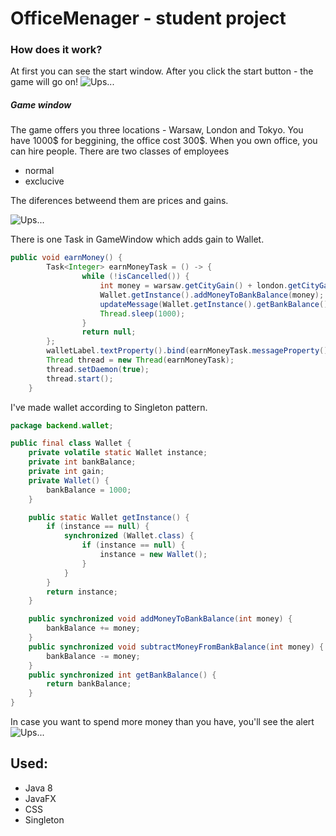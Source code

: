 # OfficeMenager - student project

### How does it work?
At first you can see the start window. After you click the start button - the game will go on!
![Ups...](https://images90.fotosik.pl/126/4ff18b747d498ed1gen.png)

##### Game window
The game offers you three locations - Warsaw, London and Tokyo. You have 1000$ for beggining, the office cost 300$. When you own office, you can hire people. There are two classes of employees
- normal
- exclucive

The diferences betweend them are prices and gains. 

![Ups...](https://images90.fotosik.pl/126/164df05a5fa7d0c6.png)

There is one Task in GameWindow which adds gain to Wallet.

```Java
public void earnMoney() {
        Task<Integer> earnMoneyTask = () -> {
                while (!isCancelled()) {
                    int money = warsaw.getCityGain() + london.getCityGain() + tokyo.getCityGain();
                    Wallet.getInstance().addMoneyToBankBalance(money);
                    updateMessage(Wallet.getInstance().getBankBalance()+" $");
                    Thread.sleep(1000);
                }
                return null;
        };
        walletLabel.textProperty().bind(earnMoneyTask.messageProperty());
        Thread thread = new Thread(earnMoneyTask);
        thread.setDaemon(true);
        thread.start();
    }
```

I've made wallet according to Singleton pattern. 

```Java
package backend.wallet;

public final class Wallet {
    private volatile static Wallet instance;
    private int bankBalance;
    private int gain;
    private Wallet() {
        bankBalance = 1000;
    }

    public static Wallet getInstance() {
        if (instance == null) {
            synchronized (Wallet.class) {
                if (instance == null) {
                    instance = new Wallet();
                }
            }
        }
        return instance;
    }

    public synchronized void addMoneyToBankBalance(int money) {
        bankBalance += money;
    }
    public synchronized void subtractMoneyFromBankBalance(int money) {
        bankBalance -= money;
    }
    public synchronized int getBankBalance() {
        return bankBalance;
    }
}
```

In case you want to spend more money than you have, you'll see the alert
![Ups...](https://images89.fotosik.pl/126/4fdf727f3bc3106egen.png)
## Used:
- Java 8
- JavaFX
- CSS
- Singleton
